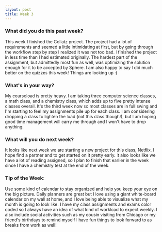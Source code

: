 ```yaml
---
layout: post
title: Week 3
---
```


### What did you do this past week?
This week I finished the Collatz project. The project had a lot of requirements and seemed a little intimidating at first, but by going through the workflow step by step I realized it was not too bad. I finished the project in less time than I had estimated originally. The hardest part of the assignment, but admittedly most fun as well, was optimizing the solution enough for it to be accepted by Sphere. I am also happy to say I did much better on the quizzes this week! Things are looking up :)


### What's in your way?
My courseload is pretty heavy. I am taking three computer science classes, a math class, and a chemistry class, which adds up to five pretty intense classes overall. It's the third week now so most classes are in full swing and I'm starting to feel my assignments pile up for each class. I am considering dropping a class to lighten the load (not this class though!), but I am hoping good time management will carry me through and I won't have to drop anything. 

### What will you do next week?
It looks like next week we are starting a new project for this class, Netflix. I hope find a partner and to get started on it pretty early. It also looks like we have a lot of reading assigned, so I plan to finish that earlier in the week since I have a chemistry test at the end of the week. 

### Tip of the Week: 
Use some kind of calendar to stay organized and help you keep your eye on the big picture. Daily planners are great but I love using a giant white-board calendar on my wall at home, and I love being able to visualize what my month is going to look like. I have my class assignments and exams color coded so I always have an idea of what kind of workload to expect weekly. I also include social activities such as my cousin visiting from Chicago or my friend's birthdays to remind myself I have fun things to look forward to as breaks from work as well!